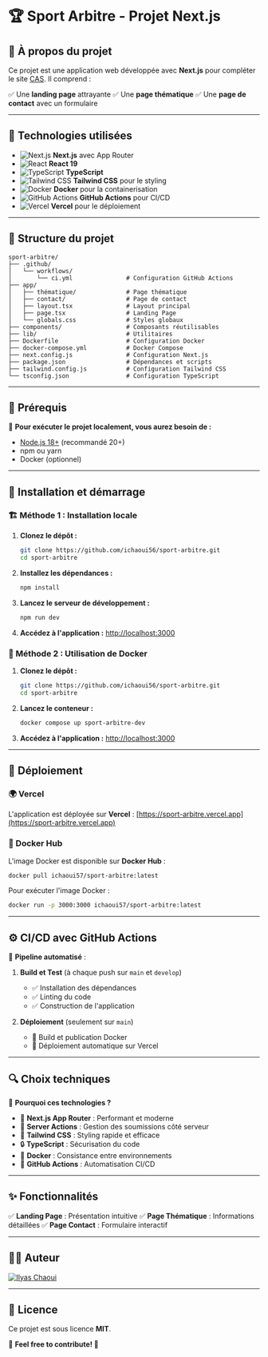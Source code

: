 # 🏆 Sport Arbitre - Projet Next.js

## 📌 À propos du projet

Ce projet est une application web développée avec **Next.js** pour compléter le site [CAS](https://cas.org.ma/). Il comprend :

✅ Une **landing page** attrayante
✅ Une **page thématique**
✅ Une **page de contact** avec un formulaire

---

## 🚀 Technologies utilisées

- ![Next.js](https://img.shields.io/badge/Next.js-15.1.0-blue?style=flat-square) **Next.js** avec App Router
- ![React](https://img.shields.io/badge/React-19-blue?style=flat-square) **React 19**
- ![TypeScript](https://img.shields.io/badge/TypeScript-✔-blue?style=flat-square) **TypeScript**
- ![Tailwind CSS](https://img.shields.io/badge/Tailwind%20CSS-✔-blue?style=flat-square) **Tailwind CSS** pour le styling
- ![Docker](https://img.shields.io/badge/Docker-✔-blue?style=flat-square) **Docker** pour la containerisation
- ![GitHub Actions](https://img.shields.io/badge/GitHub%20Actions-✔-blue?style=flat-square) **GitHub Actions** pour CI/CD
- ![Vercel](https://img.shields.io/badge/Vercel-✔-blue?style=flat-square) **Vercel** pour le déploiement

---

## 📂 Structure du projet

```
sport-arbitre/
├── .github/
│   └── workflows/
│       └── ci.yml               # Configuration GitHub Actions
├── app/
│   ├── thématique/              # Page thématique
│   ├── contact/                 # Page de contact
│   ├── layout.tsx               # Layout principal
│   ├── page.tsx                 # Landing Page
│   └── globals.css              # Styles globaux
├── components/                  # Composants réutilisables
├── lib/                         # Utilitaires
├── Dockerfile                   # Configuration Docker
├── docker-compose.yml           # Docker Compose
├── next.config.js               # Configuration Next.js
├── package.json                 # Dépendances et scripts
├── tailwind.config.js           # Configuration Tailwind CSS
└── tsconfig.json                # Configuration TypeScript
```

---

## 🔧 Prérequis

📌 **Pour exécuter le projet localement, vous aurez besoin de :**

- [Node.js 18+](https://nodejs.org/) (recommandé 20+)
- npm ou yarn
- Docker (optionnel)

---

## 🚀 Installation et démarrage

### 🏗️ Méthode 1 : Installation locale

1. **Clonez le dépôt :**
   ```bash
   git clone https://github.com/ichaoui56/sport-arbitre.git
   cd sport-arbitre
   ```
2. **Installez les dépendances :**
   ```bash
   npm install
   ```
3. **Lancez le serveur de développement :**
   ```bash
   npm run dev
   ```
4. **Accédez à l'application :**
   [http://localhost:3000](http://localhost:3000)

### 🐳 Méthode 2 : Utilisation de Docker

1. **Clonez le dépôt :**
   ```bash
   git clone https://github.com/ichaoui56/sport-arbitre.git
   cd sport-arbitre
   ```
2. **Lancez le conteneur :**
   ```bash
   docker compose up sport-arbitre-dev
   ```
3. **Accédez à l'application :**
   [http://localhost:3000](http://localhost:3000)

---

## 🚀 Déploiement

### 🌍 Vercel

L'application est déployée sur **Vercel** :
[https://sport-arbitre.vercel.app](https://sport-arbitre.vercel.app)

### 🐳 Docker Hub

L'image Docker est disponible sur **Docker Hub** :
```bash
docker pull ichaoui57/sport-arbitre:latest
```

Pour exécuter l'image Docker :
```bash
docker run -p 3000:3000 ichaoui57/sport-arbitre:latest
```

---

## ⚙️ CI/CD avec GitHub Actions

📌 **Pipeline automatisé** :

1. **Build et Test** (à chaque push sur `main` et `develop`)
   - ✅ Installation des dépendances
   - ✅ Linting du code
   - ✅ Construction de l'application

2. **Déploiement** (seulement sur `main`)
   - 🚀 Build et publication Docker
   - 🚀 Déploiement automatique sur Vercel

---

## 🔍 Choix techniques

📌 **Pourquoi ces technologies ?**

- 🚀 **Next.js App Router** : Performant et moderne
- 🔄 **Server Actions** : Gestion des soumissions côté serveur
- 🎨 **Tailwind CSS** : Styling rapide et efficace
- 🔒 **TypeScript** : Sécurisation du code
- 🐳 **Docker** : Consistance entre environnements
- 🤖 **GitHub Actions** : Automatisation CI/CD

---

## ✨ Fonctionnalités

✅ **Landing Page** : Présentation intuitive
✅ **Page Thématique** : Informations détaillées
✅ **Page Contact** : Formulaire interactif

---

## 👨‍💻 Auteur

[![Ilyas Chaoui](https://img.shields.io/badge/Auteur-Ilyas%20Chaoui-blue?style=flat-square)](https://github.com/ichaoui56)

---

## 📜 Licence

Ce projet est sous licence **MIT**.

📌 **Feel free to contribute! 🚀**

